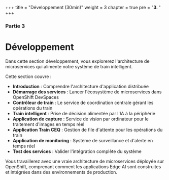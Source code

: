 +++
title = "Développement (30min)"
weight = 3
chapter = true
pre = "<b>3. </b>"
+++

### Partie 3

# Développement

Dans cette section développement, vous explorerez l'architecture de microservices qui alimente notre système de train intelligent.

Cette section couvre :
- **Introduction** : Comprendre l'architecture d'application distribuée
- **Démarrage des services** : Lancer l'écosystème de microservices dans OpenShift DevSpaces
- **Contrôleur de train** : Le service de coordination centrale gérant les opérations du train
- **Train intelligent** : Prise de décision alimentée par l'IA à la périphérie
- **Application de capture** : Service de vision par ordinateur pour le traitement d'images en temps réel
- **Application Train CEQ** : Gestion de file d'attente pour les opérations du train
- **Application de monitoring** : Système de surveillance et d'alerte en temps réel
- **Test des services** : Valider l'intégration complète du système

Vous travaillerez avec une vraie architecture de microservices déployée sur OpenShift, comprenant comment les applications Edge AI sont construites et intégrées dans des environnements de production.
